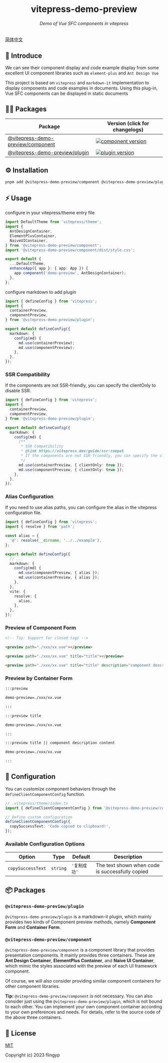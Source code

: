 <div align="center">
	<h1 style="margin:10px">vitepress-demo-preview</h1>
	<h6 align="center">Demo of Vue SFC components in vitepress</h6>
</div>

[简体中文](./README.zh-CN.md)

## 🎉 Introduce

We can see their component display and code example display from some excellent UI component libraries such as `element-plus` and `Ant Design Vue`

This project is based on `vitepress` and `markdown-it` implementation to display components and code examples in documents. Using this plug-in, Vue SFC components can be displayed in static documents

## 🏄‍♂️ Packages

| Package                                                 | Version (click for changelogs)                                                                                      |
| ------------------------------------------------------- | ------------------------------------------------------------------------------------------------------------------- |
| [@vitepress-demo-preview/component](packages/component) | [![component version](https://badgen.net/npm/v/@vitepress-demo-preview/component)](packages/component/CHANGELOG.md) |
| [@vitepress-demo-preview/plugin](packages/plugin)       | [![plugin version](https://badgen.net/npm/v/@vitepress-demo-preview/plugin)](packages/plugin/CHANGELOG.md)          |

## ⚙️ Installation

```sh
pnpm add @vitepress-demo-preview/component @vitepress-demo-preview/plugin
```

## ⚡ Usage

configure in your vitepress/theme entry file

```ts
import DefaultTheme from 'vitepress/theme';
import {
  AntDesignContainer,
  ElementPlusContainer,
  NaiveUIContainer,
} from '@vitepress-demo-preview/component';
import '@vitepress-demo-preview/component/dist/style.css';

export default {
  ...DefaultTheme,
  enhanceApp({ app }: { app: App }) {
    app.component('demo-preview', AntDesignContainer);
  },
};
```

configure markdown to add plugin

```ts
import { defineConfig } from 'vitepress';
import {
  containerPreview,
  componentPreview,
} from '@vitepress-demo-preview/plugin';

export default defineConfig({
  markdown: {
    config(md) {
      md.use(containerPreview);
      md.use(componentPreview);
    },
  },
});
```

### SSR Compatibility

If the components are not SSR-friendly, you can specify the clientOnly to disable SSR.

```ts
import { defineConfig } from 'vitepress';
import {
  containerPreview,
  componentPreview,
} from '@vitepress-demo-preview/plugin';

export default defineConfig({
  markdown: {
    config(md) {
      /**
       * SSR Compatibility
       * @link https://vitepress.dev/guide/ssr-compat
       * If the components are not SSR-friendly, you can specify the clientOnly to disable SSR.
       */
      md.use(containerPreview, { clientOnly: true });
      md.use(componentPreview, { clientOnly: true });
    },
  },
});
```

### Alias Configuration

If you need to use alias paths, you can configure the alias in the vitepress configuration file.

```ts
import { defineConfig } from 'vitepress';
import { resolve } from 'path';

const alias = {
  '@': resolve(__dirname, '../../example'),
};

export default defineConfig({
  // ...
  markdown: {
    config(md) {
      md.use(componentPreview, { alias });
      md.use(containerPreview, { alias });
    },
  },
  vite: {
    resolve: {
      alias,
    },
  },
});
```

### Preview of Component Form

```md
<!-- Tip: Support for closed tags -->

<preview path="./xxx/xx.vue"></preview>

<preview path="./xxx/xx.vue" title="title"></preview>

<preview path="./xxx/xx.vue" title="title" description="component description content"></preview>
```

### Preview by Container Form

```md
:::preview

demo-preview=./xxx/xx.vue

:::

:::preview title

demo-preview=./xxx/xx.vue

:::

:::preview title || component description content

demo-preview=./xxx/xx.vue

:::
```

## 🔧 Configuration

You can customize component behaviors through the `defineClientComponentConfig` function.

```ts
// .vitepress/theme/index.ts
import { defineClientComponentConfig } from '@vitepress-demo-preview/core';

// Define custom configuration
defineClientComponentConfig({
  copySuccessText: 'Code copied to clipboard!',
});
```

### Available Configuration Options

| Option            | Type     | Default      | Description                                     |
| ----------------- | -------- | ------------ | ----------------------------------------------- |
| `copySuccessText` | `string` | `'复制成功'` | The text shown when code is successfully copied |

## 📦 Packages

### `@vitepress-demo-preview/plugin`

`@vitepress-demo-preview/plugin` is a markdown-it plugin, which mainly provides two kinds of Component preview methods, namely **Component Form** and **Container Form**.

### `@vitepress-demo-preview/component`

`@vitepress-demo-preview/component` is a component library that provides presentation components. It mainly provides three containers. These are **Ant Design Container**, **ElementPlus Container**, and **Naive UI Container**, which mimic the styles associated with the preview of each UI framework component.

Of course, we will also consider providing similar component containers for other component libraries.

**Tip:** `@vitepress-demo-preview/component` is not necessary. You can also consider just using the `@vitepress-demo-preview/plugin`, which is not bound to each other. You can implement your own component container according to your own preferences and needs. For details, refer to the source code of the above three containers.

## 📑 License

[MIT](https://github.com/flingyp/vitepress-demo-preview/blob/main/LICENSE)

Copyright (c) 2023 flingyp
